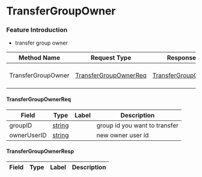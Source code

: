 # TransferGroupOwner

### Feature Introduction

* transfer group owner


| Method Name | Request Type | Response Type | Description |
| ----------- | ------------ | ------------- | ------------- |
| TransferGroupOwner | [TransferGroupOwnerReq](#openim.sdk.group.TransferGroupOwnerReq) | [TransferGroupOwnerResp](#openim.sdk.group.TransferGroupOwnerResp) | transfer group owner |
 

#### TransferGroupOwnerReq
| Field | Type | Label | Description |
| ----- | ---- | ----- | ----------- |
| groupID | [string](#string) |  | group id you want to transfer |
| ownerUserID | [string](#string) |  | new owner user id |
 

#### TransferGroupOwnerResp
| Field | Type | Label | Description |
| ----- | ---- | ----- | ----------- |


